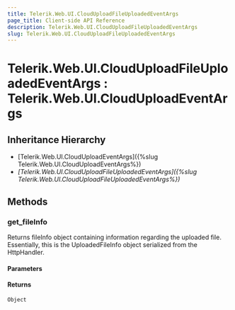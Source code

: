 ```yaml
---
title: Telerik.Web.UI.CloudUploadFileUploadedEventArgs
page_title: Client-side API Reference
description: Telerik.Web.UI.CloudUploadFileUploadedEventArgs
slug: Telerik.Web.UI.CloudUploadFileUploadedEventArgs
---
```


# Telerik.Web.UI.CloudUploadFileUploadedEventArgs : Telerik.Web.UI.CloudUploadEventArgs

## Inheritance Hierarchy

* [Telerik.Web.UI.CloudUploadEventArgs]({%slug Telerik.Web.UI.CloudUploadEventArgs%})
* *[Telerik.Web.UI.CloudUploadFileUploadedEventArgs]({%slug Telerik.Web.UI.CloudUploadFileUploadedEventArgs%})*


## Methods

### get_fileInfo

Returns fileInfo object containing information regarding the uploaded file. Essentially, this is the UploadedFileInfo object serialized from the HttpHandler.

#### Parameters

#### Returns

`Object` 

